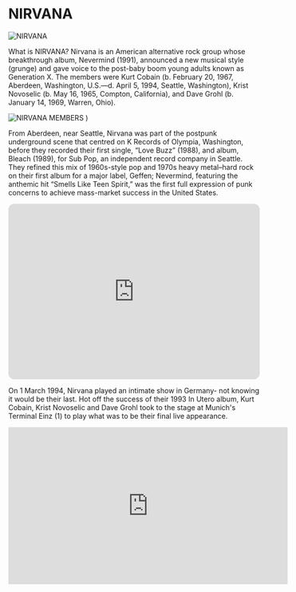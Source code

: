 # NIRVANA
![NIRVANA](https://github.com/RavicL/RavicL.github.io/assets/152232151/88985600-0770-4670-9f22-6050d74bda28)


What is NIRVANA? 
Nirvana is an American alternative rock group whose breakthrough album, Nevermind (1991), announced a new musical style (grunge) and gave voice to the post-baby boom young adults known as Generation X. The members were Kurt Cobain (b. February 20, 1967, Aberdeen, Washington, U.S.—d. April 5, 1994, Seattle, Washington), Krist Novoselic (b. May 16, 1965, Compton, California), and Dave Grohl (b. January 14, 1969, Warren, Ohio).

![NIRVANA MEMBERS](https://github.com/RavicL/RavicL.github.io/assets/152232151/59cebd39-21e9-44e1-832a-3b41cccc61e7)
)



From Aberdeen, near Seattle, Nirvana was part of the postpunk underground scene that centred on K Records of Olympia, Washington, before they recorded their first single, “Love Buzz” (1988), and album, Bleach (1989), for Sub Pop, an independent record company in Seattle. They refined this mix of 1960s-style pop and 1970s heavy metal–hard rock on their first album for a major label, Geffen; Nevermind, featuring the anthemic hit “Smells Like Teen Spirit,” was the first full expression of punk concerns to achieve mass-market success in the United States.

<iframe style="border-radius:12px" src="https://open.spotify.com/embed/album/1KVGLuPtrMrLlyy4Je6df7?utm_source=generator" width="100%" height="352" frameBorder="0" allowfullscreen="" allow="autoplay; clipboard-write; encrypted-media; fullscreen; picture-in-picture" loading="lazy"></iframe>





On 1 March 1994, Nirvana played an intimate show in Germany- not knowing it would be their last. Hot off the success of their 1993 In Utero album, Kurt Cobain, Krist Novoselic and Dave Grohl took to the stage at Munich's Terminal Einz (1) to play what was to be their final live appearance.

<iframe width="560" height="315" src="https://www.youtube.com/embed/vRHCAFiXVTM?si=QqgNhcAe8D4p51Eh" title="YouTube video player" frameborder="0" allow="accelerometer; autoplay; clipboard-write; encrypted-media; gyroscope; picture-in-picture; web-share" allowfullscreen></iframe>
